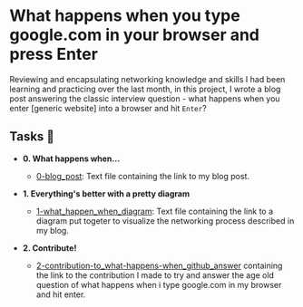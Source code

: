 # What happens when you type google.com in your browser and press Enter

Reviewing and encapsulating networking knowledge and skills I had been learning
and practicing over the last month, in this project, I wrote a blog post
answering the classic interview question - what happens when you enter [generic
website] into a browser and hit `Enter`?

## Tasks :page_with_curl:

* **0. What happens when...**
  * [0-blog_post](./0-blog_post): Text file containing the link to my blog post.

* **1. Everything's better with a pretty diagram**
  * [1-what_happen_when_diagram](./1-what_happen_when_diagram): Text file
  containing the link to a diagram put togeter to visualize the networking
  process described in my blog.

* **2. Contribute!**
  * [2-contribution-to_what-happens-when_github_answer](./2-contribution-to_what-happens-when_github_answer)
  containing the link to the contribution I made to try and answer the age old question of what happens when i type google.com in my browser and hit enter.
  